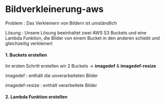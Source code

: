 # Bildverkleinerung-aws

Problem
: Das Verkleinern von Bildern ist umständlich

Lösung
: Unsere Lösung beeinhaltet zwei AWS S3 Buckets und eine Lambda Funktion, die Bilder von einem Bucket in den anderen schiebt und gleichzeitig verkleinert
<br>

#### 1. Buckets erstellen
Im ersten Schritt erstellen wir 2 Buckets &rarr; **imagedef** & **imagedef-resize**

imagedef
: enthält die unverarbeiteten Bilder

imagedef-resize
: enthält verarbeitete Bilder

#### 2. Lambda Funktion erstellen
